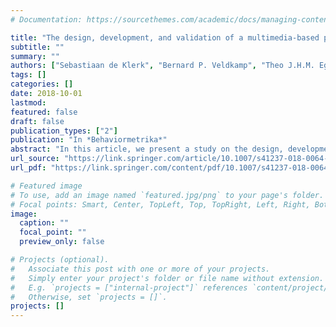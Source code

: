 ```yaml
---
# Documentation: https://sourcethemes.com/academic/docs/managing-content/

title: "The design, development, and validation of a multimedia-based performance assessment for credentialing confined space guards"
subtitle: ""
summary: ""
authors: ["Sebastiaan de Klerk", "Bernard P. Veldkamp", "Theo J.H.M. Eggen"]
tags: []
categories: []
date: 2018-10-01
lastmod:
featured: false
draft: false
publication_types: ["2"]
publication: "In *Behaviormetrika*"
abstract: "In this article, we present a study on the design, development, and validation of a multimedia-based performance assessment (MBPA) for measuring the skills of confined space guards in Dutch vocational education. An MBPA is a computer-based assessment that incorporates multimedia to simulate tasks. It is designed to measure performance-based skills. A confined space guard (CSG) supervises operations that are carried out in a confined space (e.g., a tank or silo). In the Netherlands, individuals who want to become certified CSGs must participate in a one-day training program, and pass both a multiple-choice knowledge test and a performance-based assessment. In the first part of this article, we focus on the design and development of the MBPA, using a specific framework for design and development. In the second part of the article, we present a validation study. We use the argument-based approach to validation to validate the MBPA (Kane in Educational measurement. American Council on Education and Praeger Publishers, Westport, 2006 and J Educ Meas 50(1):1–73, 2013). More specifically, the extended argument-based approach to validation is used (Wools et al. in CADMO 18(1):63–82, 2010 and Stud Educ Eval 48:10–18, 2016). The approach suggests using multiple sources of validity evidence to build a comprehensive validity case for the proposed interpretation of assessment scores (Kane 2006, 2013) and to evaluate the strength of the validity case (Wools et al. 2010, 2016). We demonstrate that MBPA scores can be used for their intended purpose; students’ performance in the MBPA can be used as the basis for making a CSG certification decision."
url_source: "https://link.springer.com/article/10.1007/s41237-018-0064-x"
url_pdf: "https://link.springer.com/content/pdf/10.1007/s41237-018-0064-x.pdf"

# Featured image
# To use, add an image named `featured.jpg/png` to your page's folder.
# Focal points: Smart, Center, TopLeft, Top, TopRight, Left, Right, BottomLeft, Bottom, BottomRight.
image:
  caption: ""
  focal_point: ""
  preview_only: false

# Projects (optional).
#   Associate this post with one or more of your projects.
#   Simply enter your project's folder or file name without extension.
#   E.g. `projects = ["internal-project"]` references `content/project/deep-learning/index.md`.
#   Otherwise, set `projects = []`.
projects: []
---
```

